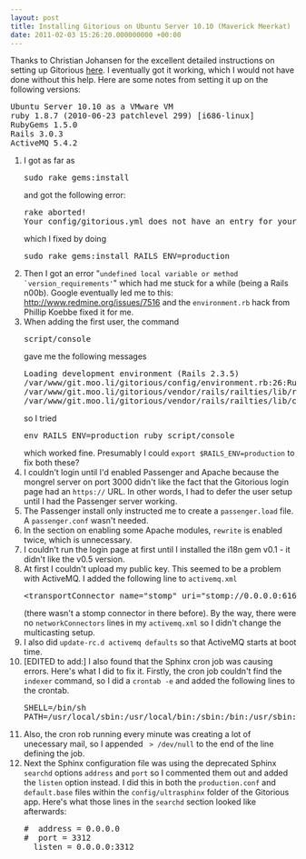```yaml
---
layout: post
title: Installing Gitorious on Ubuntu Server 10.10 (Maverick Meerkat)
date: 2011-02-03 15:26:20.000000000 +00:00
---
```

Thanks to Christian Johansen for the excellent detailed instructions on setting up Gitorious <a href="http://cjohansen.no/en/ruby/setting_up_gitorious_on_your_own_server" target="_blank">here</a>. I eventually got it working, which I would not have done without this help. Here are some notes from setting it up on the following versions:
<pre>Ubuntu Server 10.10 as a VMware VM
ruby 1.8.7 (2010-06-23 patchlevel 299) [i686-linux]
RubyGems 1.5.0
Rails 3.0.3
ActiveMQ 5.4.2</pre>
<ol>
	<li>I got as far as
<pre>sudo rake gems:install</pre>
and got the following error:
<pre>rake aborted!
Your config/gitorious.yml does not have an entry for your current Rails environment. Please consult config/gitorious.sample.yml for instructions.</pre>
which I fixed by doing
<pre>sudo rake gems:install RAILS_ENV=production</pre>
</li>
	<li>Then I got an error "<code>undefined local variable or method `version_requirements'</code>" which had me stuck for a while (being a Rails n00b). Google eventually led me to this: <a href="http://www.redmine.org/issues/7516" target="_blank">http://www.redmine.org/issues/7516</a> and the <code>environment.rb</code> hack from Phillip Koebbe fixed it for me.</li>
	<li>When adding the first user, the command
<pre>script/console</pre>
gave me the following messages
<pre>Loading development environment (Rails 2.3.5)
/var/www/git.moo.li/gitorious/config/environment.rb:26:RuntimeError: Your config/gitorious.yml does not have an entry for your current Rails environment. Please consult config/gitorious.sample.yml for instructions.
/var/www/git.moo.li/gitorious/vendor/rails/railties/lib/rails/backtrace_cleaner.rb:2:NameError: uninitialized constant ActiveSupport::BacktraceCleaner
/var/www/git.moo.li/gitorious/vendor/rails/railties/lib/console_with_helpers.rb:5:NameError: uninitialized constant ApplicationController</pre>
so I tried
<pre>env RAILS_ENV=production ruby script/console</pre>
which worked fine. Presumably I could <code>export $RAILS_ENV=production</code> to fix both these?</li>
	<li>I couldn't login until I'd enabled Passenger and Apache because the mongrel server on port 3000 didn't like the fact that the Gitorious login page had an <code>https://</code> URL. In other words, I had to defer the user setup until I had the Passenger server working.</li>
	<li>The Passenger install only instructed me to create a <code>passenger.load</code> file. A <code>passenger.conf</code> wasn't needed.</li>
	<li>In the section on enabling some Apache modules, <code>rewrite</code> is enabled twice, which is unnecessary.</li>
	<li>I couldn't run the login page at first until I installed the i18n gem v0.1 - it didn't like the v0.5 version.</li>
	<li>At first I couldn't upload my public key. This seemed to be a problem with ActiveMQ. I added the following line to <code>activemq.xml</code>
<pre>&lt;transportConnector name="stomp" uri="stomp://0.0.0.0:61613"/&gt;</pre>
(there wasn't a stomp connector in there before). By the way, there were no <code>networkConnectors</code> lines in my <code>activemq.xml</code> so I didn't change the multicasting setup.</li>
	<li>I also did <code>update-rc.d activemq defaults</code> so that ActiveMQ starts at boot time.</li>
	<li>[EDITED to add:]
I also found that the Sphinx cron job was causing errors. Here's what I did to fix it. Firstly, the cron job couldn't find the <code>indexer</code> command, so I did a <code>crontab -e</code> and added the following lines to the crontab.
<pre>SHELL=/bin/sh
PATH=/usr/local/sbin:/usr/local/bin:/sbin:/bin:/usr/sbin:/usr/bin</pre>
</li>
	<li>Also, the cron rob running every minute was creating a lot of unecessary mail, so I appended <code>&nbsp;&gt; /dev/null</code> to the end of the line defining the job.</li>
	<li>Next the Sphinx configuration file was using the deprecated Sphinx <code>searchd</code> options <code>address</code> and <code>port</code> so I commented them out and added the <code>listen</code> option instead. I did this in both the <code>production.conf</code> and <code>default.base</code> files within the <code>config/ultrasphinx</code> folder of the Gitorious app. Here's what those lines in the <code>searchd</code> section looked like afterwards:
<pre>#  address = 0.0.0.0
#  port = 3312
  listen = 0.0.0.0:3312</pre>
</li>
</ol>
